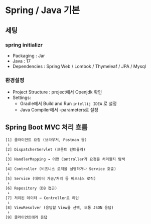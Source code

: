 # Spring / Java 기본

## 세팅

### spring initializr

- Packaging : Jar
- Java : 17
- Dependencies : Spring Web / Lombok / Thymeleaf / JPA / Mysql

### 환경설정

- Project Structure : project에서 Openjdk 확인
- Settings:
  - Gradle에서 Build and Run `intellij IDEA` 로 설정
  - Java Compiler에서 -parameters로 설정

## Spring Boot MVC 처리 흐름

```text
[1] 클라이언트 요청 (브라우저, Postman 등)
 ↓
[2] DispatcherServlet (프론트 컨트롤러)
 ↓
[3] HandlerMapping → 어떤 Controller가 요청을 처리할지 탐색
 ↓
[4] Controller (비즈니스 로직을 실행하거나 Service 호출)
 ↓
[5] Service (데이터 가공/처리 등 비즈니스 로직)
 ↓
[6] Repository (DB 접근)
 ↓
[7] 처리된 데이터 → Controller로 리턴
 ↓
[8] ViewResolver (응답할 View를 선택, 보통 JSON 응답)
 ↓
[9] 클라이언트에게 응답
```
